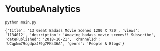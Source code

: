 # YoutubeAnalytics

```
python main.py
```
`{'title': '13 Great Badass Movie Scenes 1280 X 720', 'views': '1134012', 'description': 'Amazing badass movie scenes!! Subscribe', 'datePublished': '2018-10-21', 'channelId': 'UCqpNm79cgdpzJP9g7FKs36A', 'genre': 'People & Blogs'}`

